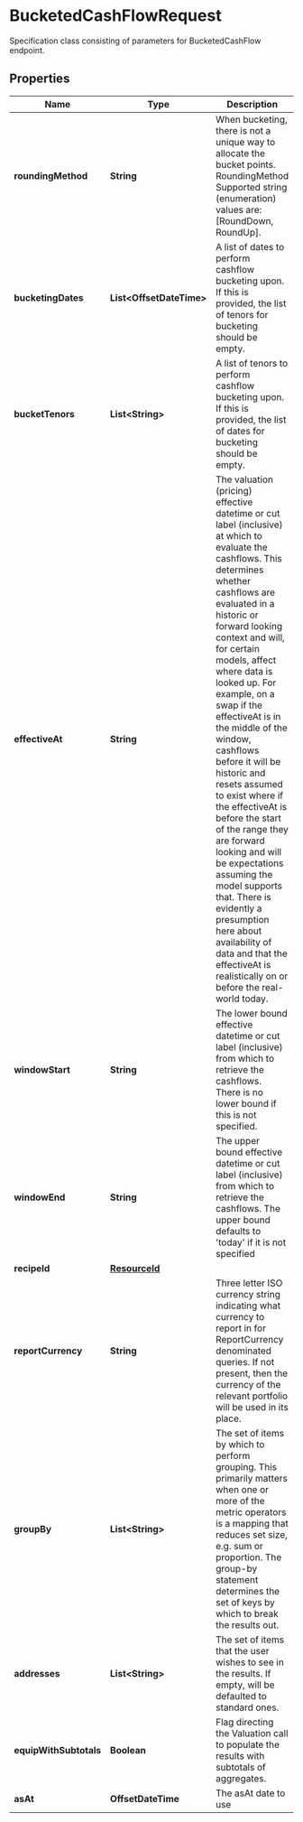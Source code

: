 

# BucketedCashFlowRequest

Specification class consisting of parameters for BucketedCashFlow endpoint.

## Properties

Name | Type | Description | Notes
------------ | ------------- | ------------- | -------------
**roundingMethod** | **String** | When bucketing, there is not a unique way to allocate the bucket points.  RoundingMethod    Supported string (enumeration) values are: [RoundDown, RoundUp]. | 
**bucketingDates** | **List&lt;OffsetDateTime&gt;** | A list of dates to perform cashflow bucketing upon.  If this is provided, the list of tenors for bucketing should be empty. |  [optional]
**bucketTenors** | **List&lt;String&gt;** | A list of tenors to perform cashflow bucketing upon.  If this is provided, the list of dates for bucketing should be empty. |  [optional]
**effectiveAt** | **String** | The valuation (pricing) effective datetime or cut label (inclusive) at which to evaluate the cashflows.  This determines whether cashflows are evaluated in a historic or forward looking context and will, for certain models, affect where data is looked up.  For example, on a swap if the effectiveAt is in the middle of the window, cashflows before it will be historic and resets assumed to exist where if the effectiveAt  is before the start of the range they are forward looking and will be expectations assuming the model supports that.  There is evidently a presumption here about availability of data and that the effectiveAt is realistically on or before the real-world today. |  [optional]
**windowStart** | **String** | The lower bound effective datetime or cut label (inclusive) from which to retrieve the cashflows.  There is no lower bound if this is not specified. |  [optional]
**windowEnd** | **String** | The upper bound effective datetime or cut label (inclusive) from which to retrieve the cashflows.  The upper bound defaults to &#39;today&#39; if it is not specified |  [optional]
**recipeId** | [**ResourceId**](ResourceId.md) |  |  [optional]
**reportCurrency** | **String** | Three letter ISO currency string indicating what currency to report in for ReportCurrency denominated queries.  If not present, then the currency of the relevant portfolio will be used in its place. |  [optional]
**groupBy** | **List&lt;String&gt;** | The set of items by which to perform grouping. This primarily matters when one or more of the metric operators is a mapping  that reduces set size, e.g. sum or proportion. The group-by statement determines the set of keys by which to break the results out. |  [optional]
**addresses** | **List&lt;String&gt;** | The set of items that the user wishes to see in the results. If empty, will be defaulted to standard ones. |  [optional]
**equipWithSubtotals** | **Boolean** | Flag directing the Valuation call to populate the results with subtotals of aggregates. |  [optional]
**asAt** | **OffsetDateTime** | The asAt date to use |  [optional]



